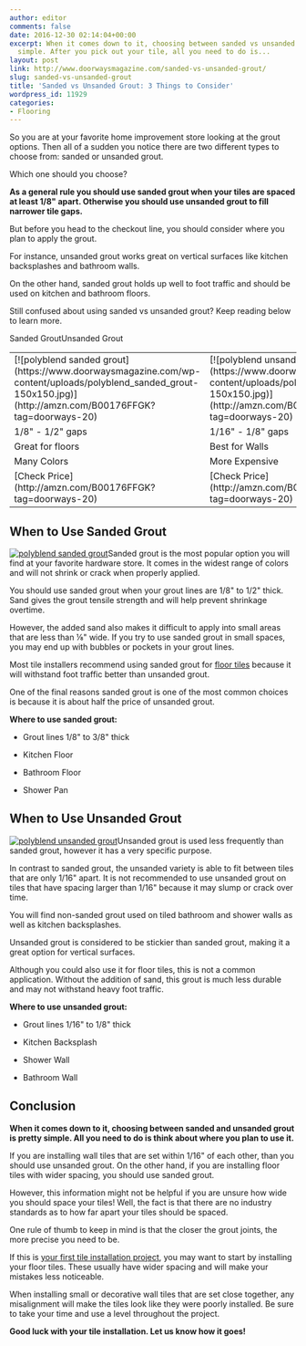 ```yaml
---
author: editor
comments: false
date: 2016-12-30 02:14:04+00:00
excerpt: When it comes down to it, choosing between sanded vs unsanded grout is pretty
  simple. After you pick out your tile, all you need to do is...
layout: post
link: http://www.doorwaysmagazine.com/sanded-vs-unsanded-grout/
slug: sanded-vs-unsanded-grout
title: 'Sanded vs Unsanded Grout: 3 Things to Consider'
wordpress_id: 11929
categories:
- Flooring
---
```


So you are at your favorite home improvement store looking at the grout options. Then all of a sudden you notice there are two different types to choose from: sanded or unsanded grout. 

Which one should you choose?

**As a general rule you should use sanded grout when your tiles are spaced at least 1/8" apart. Otherwise you should use unsanded grout to fill narrower tile gaps.**

But before you head to the checkout line, you should consider where you plan to apply the grout. 

For instance, unsanded grout works great on vertical surfaces like kitchen backsplashes and bathroom walls. 

On the other hand, sanded grout holds up well to foot traffic and should be used on kitchen and bathroom floors.

Still confused about using sanded vs unsanded grout? Keep reading below to learn more.

<table >
<tr >Sanded GroutUnsanded Grout</tr>
<tbody >
<tr >
<td >[![polyblend sanded grout](https://www.doorwaysmagazine.com/wp-content/uploads/polyblend_sanded_grout-150x150.jpg)](http://amzn.com/B00176FFGK?tag=doorways-20)
</td>
<td >[![polyblend unsanded grout](https://www.doorwaysmagazine.com/wp-content/uploads/polyblend_nonsanded_grout-150x150.jpg)](http://amzn.com/B000HE9SKC?tag=doorways-20)
</td></tr>
<tr >
<td >1/8" - 1/2" gaps
</td>
<td >1/16" - 1/8" gaps
</td></tr>
<tr >
<td >Great for floors
</td>
<td >Best for Walls
</td></tr>
<tr >
<td >Many Colors
</td>
<td >More Expensive
</td></tr>
<tr >
<td >[Check Price](http://amzn.com/B00176FFGK?tag=doorways-20)
</td>
<td >[Check Price](http://amzn.com/B000HE9SKC?tag=doorways-20)
</td></tr>
</tbody></table>



## When to Use Sanded Grout



[![polyblend sanded grout](https://www.doorwaysmagazine.com/wp-content/uploads/polyblend_sanded_grout-150x150.jpg)](http://amzn.com/B00176FFGK?tag=doorways-20)Sanded grout is the most popular option you will find at your favorite hardware store. It comes in the widest range of colors and will not shrink or crack when properly applied.

You should use sanded grout when your grout lines are 1/8" to 1/2" thick. Sand gives the grout tensile strength and will help prevent shrinkage overtime. 

However, the added sand also makes it difficult to apply into small areas that are less than ⅛" wide. If you try to use sanded grout in small spaces, you may end up with bubbles or pockets in your grout lines.

Most tile installers recommend using sanded grout for [floor tiles](http://www.doorwaysmagazine.com/ceramic-tile-that-looks-like-wood/) because it will withstand foot traffic better than unsanded grout.

One of the final reasons sanded grout is one of the most common choices is because it is about half the price of unsanded grout.

**Where to use sanded grout:**




  * Grout lines 1/8" to 3/8" thick


  * Kitchen Floor


  * Bathroom Floor


  * Shower Pan





## When to Use Unsanded Grout



[![polyblend unsanded grout](https://www.doorwaysmagazine.com/wp-content/uploads/polyblend_nonsanded_grout-150x150.jpg)](http://amzn.com/B000HE9SKC?tag=doorways-20)Unsanded grout is used less frequently than sanded grout, however it has a very specific purpose. 

In contrast to sanded grout, the unsanded variety is able to fit between tiles that are only 1/16" apart. It is not recommended to use unsanded grout on tiles that have spacing larger than 1/16" because it may slump or crack over time.

You will find non-sanded grout used on tiled bathroom and shower walls as well as kitchen backsplashes.

Unsanded grout is considered to be stickier than sanded grout, making it a great option for vertical surfaces. 

Although you could also use it for floor tiles, this is not a common application. Without the addition of sand, this grout is much less durable and may not withstand heavy foot traffic.
 
**Where to use unsanded grout:**




  * Grout lines 1/16" to 1/8" thick


  * Kitchen Backsplash


  * Shower Wall


  * Bathroom Wall





## Conclusion



**When it comes down to it, choosing between sanded and unsanded grout is pretty simple. All you need to do is think about where you plan to use it.**

If you are installing wall tiles that are set within 1/16" of each other, than you should use unsanded grout. On the other hand, if you are installing floor tiles with wider spacing, you should use sanded grout.

However, this information might not be helpful if you are unsure how wide you should space your tiles! Well, the fact is that there are no industry standards as to how far apart your tiles should be spaced.

One rule of thumb to keep in mind is that the closer the grout joints, the more precise you need to be. 

If this is [your first tile installation project](http://www.doorwaysmagazine.com/how-to-install-tile/), you may want to start by installing your floor tiles. These usually have wider spacing and will make your mistakes less noticeable.

When installing small or decorative wall tiles that are set close together, any misalignment will make the tiles look like they were poorly installed. Be sure to take your time and use a level throughout the project.

**Good luck with your tile installation. Let us know how it goes!**
